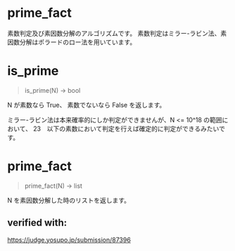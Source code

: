 # prime_fact

素数判定及び素因数分解のアルゴリズムです。
素数判定はミラー-ラビン法、素因数分解はポラードのロー法を用いています。

# is_prime

> is_prime(N) -> bool

N が素数なら True、 素数でないなら False を返します。

ミラー-ラビン法は本来確率的にしか判定ができませんが、N <= 10^18 の範囲において、 23　以下の素数において判定を行えば確定的に判定ができるみたいです。

# prime_fact

> prime_fact(N) -> list

N を素因数分解した時のリストを返します。

## verified with:

https://judge.yosupo.jp/submission/87396